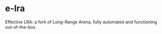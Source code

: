 # e-lra
Effective LRA: a fork of Long-Range Arena, fully automated and functioning out-of-the-box. 
